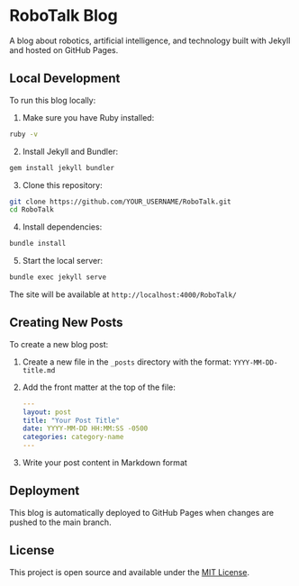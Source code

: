 # RoboTalk Blog

A blog about robotics, artificial intelligence, and technology built with Jekyll and hosted on GitHub Pages.

## Local Development

To run this blog locally:

1. Make sure you have Ruby installed:
```bash
ruby -v
```

2. Install Jekyll and Bundler:
```bash
gem install jekyll bundler
```

3. Clone this repository:
```bash
git clone https://github.com/YOUR_USERNAME/RoboTalk.git
cd RoboTalk
```

4. Install dependencies:
```bash
bundle install
```

5. Start the local server:
```bash
bundle exec jekyll serve
```

The site will be available at `http://localhost:4000/RoboTalk/`

## Creating New Posts

To create a new blog post:

1. Create a new file in the `_posts` directory with the format:
   `YYYY-MM-DD-title.md`

2. Add the front matter at the top of the file:
   ```yaml
   ---
   layout: post
   title: "Your Post Title"
   date: YYYY-MM-DD HH:MM:SS -0500
   categories: category-name
   ---
   ```

3. Write your post content in Markdown format

## Deployment

This blog is automatically deployed to GitHub Pages when changes are pushed to the main branch.

## License

This project is open source and available under the [MIT License](LICENSE). 